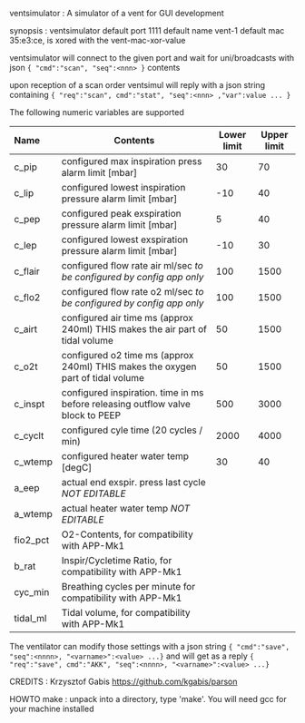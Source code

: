 ventsimulator : A simulator of a vent for GUI development

synopsis : ventsimulator <portnumber> <ventname> <vent-mac-xor-value>
  default port 1111
  default name vent-1
  default mac 35:e3:ce, is xored with the vent-mac-xor-value

ventsimulator will connect to the given port and wait for uni/broadcasts with json `{ "cmd":"scan", "seq":<nnn> }` contents

upon reception of a scan order ventsimul will reply with a json string containing `{ "req":"scan", cmd":"stat", "seq":<nnn> ,"var":value ... }`

The following numeric variables are supported

  | Name    | Contents | Lower limit | Upper limit |
  | :------ | -------- | ----------- | -----------
  | c_pip   | configured max inspiration press alarm limit \[mbar\] | 30 | 70 |
  | c_lip   | configured lowest inspiration pressure alarm limit \[mbar\] | -10 | 40 |
  | c_pep   | configured peak exspiration pressure alarm limit \[mbar\] | 5 | 40 |
  | c_lep   | configured lowest exspiration pressure alarm limit \[mbar\] | -10 | 30 |
  | c_flair | configured flow rate air ml/sec *to be configured by config app only* | 100 | 1500 |
  | c_flo2  | configured flow rate o2 ml/sec *to be configured by config app only*  | 100 |  1500 |
  | c_airt  | configured air time ms (approx 240ml) THIS makes the air part of tidal volume | 50 | 1500 |
  | c_o2t   | configured o2 time ms (approx 240ml)  THIS makes the oxygen part of tidal volume | 50 | 1500 |
  | c_inspt | configured inspiration. time  in ms before releasing outflow valve block to PEEP | 500 | 3000 |
  | c_cyclt | configured cyle time (20 cycles / min) | 2000 | 4000 |
  | c_wtemp | configured heater water temp \[degC\] | 30 | 40 |
  | a_eep   | actual end exspir. press last cycle  *NOT EDITABLE*
  | a_wtemp | actual heater water temp *NOT EDITABLE*
  | fio2_pct| O2-Contents, for compatibility with APP-Mk1
  | b_rat   | Inspir/Cycletime Ratio, for compatibility with APP-Mk1
  | cyc_min | Breathing cycles per minute for compatibility with APP-Mk1
  | tidal_ml| Tidal volume, for compatibility with APP-Mk1

The ventilator can modify those settings with a json string `{ "cmd":"save", "seq":<nnnn>, "<varname>":<value> ...}` and will get as a reply 
`{ "req":"save", cmd":"AKK", "seq":<nnnn>, "<varname>":<value> ...}`




CREDITS : Krzysztof Gabis https://github.com/kgabis/parson

HOWTO make : unpack into a directory, type 'make'. You will need gcc for your machine installed
